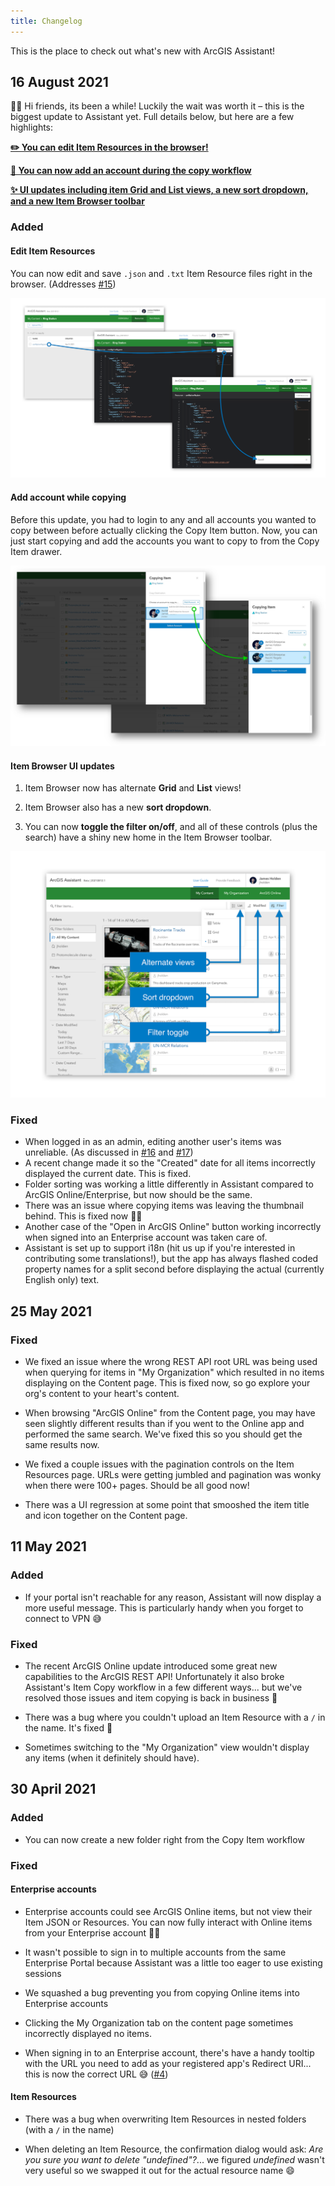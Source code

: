 ```yaml
---
title: Changelog
---
```


<!-- :::note Intent of this page

This page conveys changes made over time to ArcGIS Assistant to end users.

::: -->

This is the place to check out what's new with ArcGIS Assistant!

## 16 August 2021

👋🏼 Hi friends, its been a while! Luckily the wait was worth it – this is the biggest update to Assistant yet. Full details below, but here are a few highlights:

[**✏️ You can edit Item Resources in the browser!**](#edit-item-resources)

[**👤 You can now add an account during the copy workflow**](#add-account-while-copying)

[**✨ UI updates including item Grid and List views, a new sort dropdown, and a new Item Browser toolbar**](#item-browser-ui-updates)

### Added

#### Edit Item Resources

You can now edit and save `.json` and `.txt` Item Resource files right in the browser. (Addresses [#15](https://github.com/EsriPS/arcgis-assistant-feedback/issues/15))

![Editing an item resource](./assets/changelog/edit-item-resource.png)

#### Add account while copying

Before this update, you had to login to any and all accounts you wanted to copy between before actually clicking the Copy Item button. Now, you can just start copying and add the accounts you want to copy to from the Copy Item drawer.

![Adding an account while copying](./assets/changelog/add-account-while-copying.png)

#### Item Browser UI updates

1. Item Browser now has alternate **Grid** and **List** views!

2. Item Browser also has a new **sort dropdown**.

3. You can now **toggle the filter on/off**, and all of these controls (plus the search) have a shiny new home in the Item Browser toolbar.

![The new Item Browser toolbar](./assets/changelog/item-browser-ui.png)

### Fixed

- When logged in as an admin, editing another user's items was unreliable. (As discussed in [#16](https://github.com/EsriPS/arcgis-assistant-feedback/discussions/16) and [#17](https://github.com/EsriPS/arcgis-assistant-feedback/issues/17))
- A recent change made it so the "Created" date for all items incorrectly displayed the current date. This is fixed.
- Folder sorting was working a little differently in Assistant compared to ArcGIS Online/Enterprise, but now should be the same.
- There was an issue where copying items was leaving the thumbnail behind. This is fixed now 👍🏼
- Another case of the "Open in ArcGIS Online" button working incorrectly when signed into an Enterprise account was taken care of.
- Assistant is set up to support i18n (hit us up if you're interested in contributing some translations!), but the app has always flashed coded property names for a split second before displaying the actual (currently English only) text.

## 25 May 2021

### Fixed

- We fixed an issue where the wrong REST API root URL was being used when querying for items in "My Organization" which resulted in no items displaying on the Content page. This is fixed now, so go explore your org's content to your heart's content.

- When browsing "ArcGIS Online" from the Content page, you may have seen slightly different results than if you went to the Online app and performed the same search. We've fixed this so you should get the same results now.

- We fixed a couple issues with the pagination controls on the Item Resources page. URLs were getting jumbled and pagination was wonky when there were 100+ pages. Should be all good now!

- There was a UI regression at some point that smooshed the item title and icon together on the Content page.

## 11 May 2021

### Added

- If your portal isn't reachable for any reason, Assistant will now display a more useful message. This is particularly handy when you forget to connect to VPN 😅

### Fixed

- The recent ArcGIS Online update introduced some great new capabilities to the ArcGIS REST API! Unfortunately it also broke Assistant's Item Copy workflow in a few different ways... but we've resolved those issues and item copying is back in business 🎉

- There was a bug where you couldn't upload an Item Resource with a `/` in the name. It's fixed 🙂

- Sometimes switching to the "My Organization" view wouldn't display any items (when it definitely should have).

## 30 April 2021

### Added

- You can now create a new folder right from the Copy Item workflow

### Fixed

#### Enterprise accounts

- Enterprise accounts could see ArcGIS Online items, but not view their Item JSON or Resources. You can now fully interact with Online items from your Enterprise account 🕺🏼

- It wasn't possible to sign in to multiple accounts from the same Enterprise Portal because Assistant was a little too eager to use existing sessions

- We squashed a bug preventing you from copying Online items into Enterprise accounts

- Clicking the My Organization tab on the content page sometimes incorrectly displayed no items.

- When signing in to an Enterprise account, there's have a handy tooltip with the URL you need to add as your registered app's Redirect URI... this is now the correct URL 😅 ([#4](https://github.com/EsriPS/arcgis-assistant-feedback/issues/4))

#### Item Resources

- There was a bug when overwriting Item Resources in nested folders (with a `/` in the name)

- When deleting an Item Resource, the confirmation dialog would ask: _Are you sure you want to delete "undefined"?_... we figured _undefined_ wasn't very useful so we swapped it out for the actual resource name 😄

